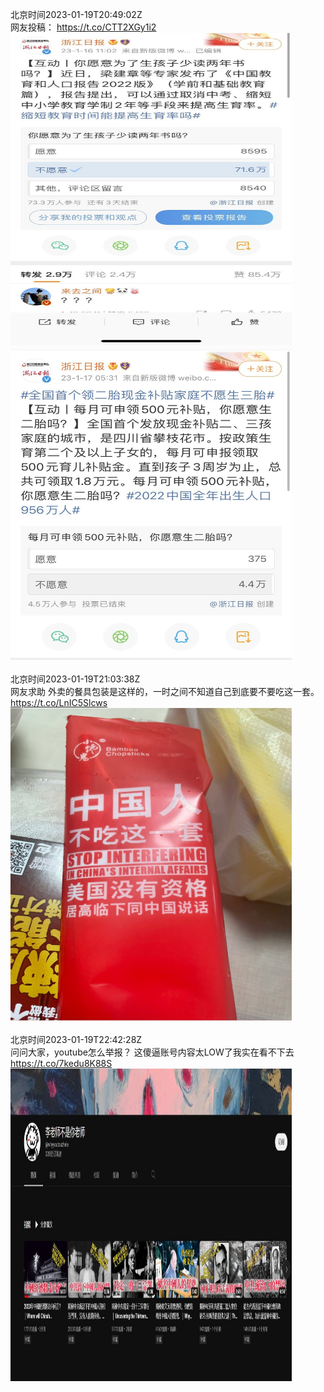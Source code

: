北京时间2023-01-19T20:49:02Z<br>网友投稿： https://t.co/CTT2XGy1i2<br><img src='/temp/image/2023/y-Month-1/1616055129760751617_0.jpg' width='450' height='500'><img src='/temp/image/2023/y-Month-1/1616055129760751617_1.jpg' width='450' height='500'><br><br>北京时间2023-01-19T21:03:38Z<br>网友求助
外卖的餐具包装是这样的，一时之间不知道自己到底要不要吃这一套。 https://t.co/LnIC5Slcws<br><img src='/temp/image/2023/y-Month-1/1616058803891355654_0.jpg' width='450' height='500'><br><br>北京时间2023-01-19T22:42:28Z<br>问问大家，youtube怎么举报？
这傻逼账号内容太LOW了我实在看不下去 https://t.co/7kedu8K88S<br><img src='/temp/image/2023/y-Month-1/1616083678144389120_0.jpg' width='450' height='500'><br><br>